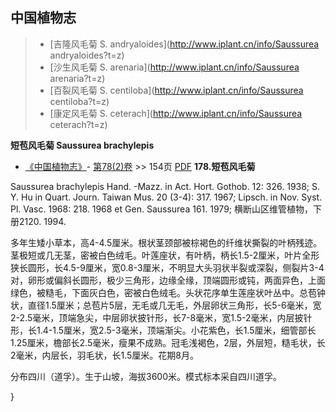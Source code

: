 

## 中国植物志

> * [吉隆风毛菊  S.  andryaloides](http://www.iplant.cn/info/Saussurea andryaloides?t=z)
> * [沙生风毛菊  S.  arenaria](http://www.iplant.cn/info/Saussurea arenaria?t=z)
> * [百裂风毛菊  S.  centiloba](http://www.iplant.cn/info/Saussurea centiloba?t=z)
> * [康定风毛菊  S.  ceterach](http://www.iplant.cn/info/Saussurea ceterach?t=z)


**短苞风毛菊 Saussurea brachylepis**

* [《中国植物志》](http://www.iplant.cn/frps)- [第78(2)卷](http://www.iplant.cn/frps/vol/78(2)) >> 154页 [PDF](http://www.iplant.cn/frps/pdf/78(2)/154.PDF)
**178.短苞风毛菊**

Saussurea brachylepis Hand. -Mazz. in Act. Hort. Gothob. 12: 326. 1938; S. Y. Hu in Quart. Journ. Taiwan Mus. 20 (3-4): 317. 1967; Lipsch. in Nov. Syst. Pl. Vasc. 1968: 218. 1968 et Gen. Saussurea 161. 1979; 横断山区维管植物，下册2120. 1994.

多年生矮小草本，高4-4.5厘米。根状茎颈部被棕褐色的纤维状撕裂的叶柄残迹。茎极短或几无茎，密被白色绒毛。叶莲座状，有叶柄，柄长1.5-2厘米，叶片全形狭长圆形，长4.5-9厘米，宽0.8-3厘米，不明显大头羽状半裂或深裂，侧裂片3-4对，卵形或偏斜长圆形，极少三角形，边缘全缘，顶端圆形或钝，两面异色，上面绿色，被糙毛，下面灰白色，密被白色绒毛。头状花序单生莲座状叶丛中。总苞钟状，直径1.5厘米；总苞片5层，无毛或几无毛，外层卵状三角形，长5-6毫米，宽2-2.5毫米，顶端急尖，中层卵状披针形，长7-8毫米，宽1.5-2毫米，内层披针形，长1.4-1.5厘米，宽2.5-3毫米，顶端渐尖。小花紫色，长1.5厘米，细管部长1.25厘米，檐部长2.5毫米，瘦果不成熟。冠毛浅褐色，2层，外层短，糙毛状，长2毫米，内层长，羽毛状，长1.5厘米。花期8月。

分布四川（道孚）。生于山坡，海拔3600米。模式标本采自四川道孚。

}